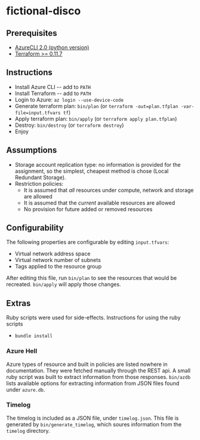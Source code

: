# fictional-disco

## Prerequisites

* [AzureCLI 2.0 (python version)](https://docs.microsoft.com/en-us/cli/azure/install-azure-cli?view=azure-cli-latest)
* [Terraform >= 0.11.7](https://www.terraform.io/downloads.html)

## Instructions

* Install Azure CLI -- add to `PATH`
* Install Terraform -- add to `PATH`
* Login to Azure: `az login --use-device-code`
* Generate terraform plan: `bin/plan` (or `terraform -out=plan.tfplan -var-file=input.tfvars tf`)
* Apply terraform plan: `bin/apply` (or `terraform apply plan.tfplan`)
* Destroy: `bin/destroy` (or `terraform destroy`)
* Enjoy

## Assumptions

* Storage account replication type: no information is provided for the assignment, so the simplest, cheapest method
  is chose (Local Redundant Storage).
* Restriction policies:
  * It is assumed that *all* resources under compute, network and storage are allowed
  * It is assumed that the *current* available resources are allowed
  * No provision for future added or removed resources
  
## Configurability

The following properties are configurable by editing `input.tfvars`:
* Virtual network address space
* Virtual network number of subnets
* Tags applied to the resource group

After editing this file, run `bin/plan` to see the resources that would be recreated. `bin/apply` will apply those
changes.

## Extras

Ruby scripts were used for side-effects. Instructions for using the ruby scripts

* `bundle install`

### Azure Hell

Azure types of resource and built in policies are listed nowhere in documentation. They were fetched manually through the
REST api. A small ruby script was built to extract information from those responses. `bin/azdb` lists available options
for extracting information from JSON files found under `azure.db`.

### Timelog

The timelog is included as a JSON file, under `timelog.json`. This file is generated by `bin/generate_timelog`, which soures
information from the `timelog` directory.
